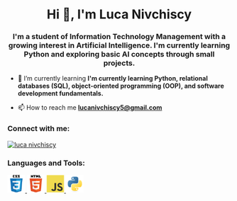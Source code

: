 <h1 align="center">Hi 👋, I'm Luca Nivchiscy</h1>
<h3 align="center">I'm a student of Information Technology Management with a growing interest in Artificial Intelligence. I'm currently learning Python and exploring basic AI concepts through small projects.</h3>

- 🌱 I’m currently learning **I'm currently learning Python, relational databases (SQL), object-oriented programming (OOP), and software development fundamentals.**

- 📫 How to reach me **lucanivchiscy5@gmail.com**

<h3 align="left">Connect with me:</h3>
<p align="left">
<a href="https://linkedin.com/in/luca nivchiscy" target="blank"><img align="center" src="https://raw.githubusercontent.com/rahuldkjain/github-profile-readme-generator/master/src/images/icons/Social/linked-in-alt.svg" alt="luca nivchiscy" height="30" width="40" /></a>
</p>

<h3 align="left">Languages and Tools:</h3>
<p align="left"> <a href="https://www.w3schools.com/css/" target="_blank" rel="noreferrer"> <img src="https://raw.githubusercontent.com/devicons/devicon/master/icons/css3/css3-original-wordmark.svg" alt="css3" width="40" height="40"/> </a> <a href="https://www.w3.org/html/" target="_blank" rel="noreferrer"> <img src="https://raw.githubusercontent.com/devicons/devicon/master/icons/html5/html5-original-wordmark.svg" alt="html5" width="40" height="40"/> </a> <a href="https://developer.mozilla.org/en-US/docs/Web/JavaScript" target="_blank" rel="noreferrer"> <img src="https://raw.githubusercontent.com/devicons/devicon/master/icons/javascript/javascript-original.svg" alt="javascript" width="40" height="40"/> </a> <a href="https://www.python.org" target="_blank" rel="noreferrer"> <img src="https://raw.githubusercontent.com/devicons/devicon/master/icons/python/python-original.svg" alt="python" width="40" height="40"/> </a> </p>
